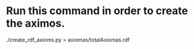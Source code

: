 # Run this command in order to create the aximos.
./create_rdf_axioms.py > axiomas/totalAxiomas.rdf
